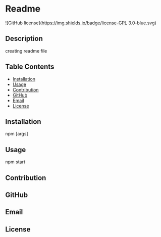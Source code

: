 # Readme
![GitHub license](https://img.shields.io/badge/license-GPL 3.0-blue.svg)
## Description
creating readme file
## Table Contents
* [Installation](#installation)
* [Usage](#usage)
* [Contribution](#contribution)
* [GitHub](#github)
* [Email](#email)
* [License](#license)

## Installation
npm <command> [args]
## Usage
npm start

## Contribution

## GitHub

## Email

## License
